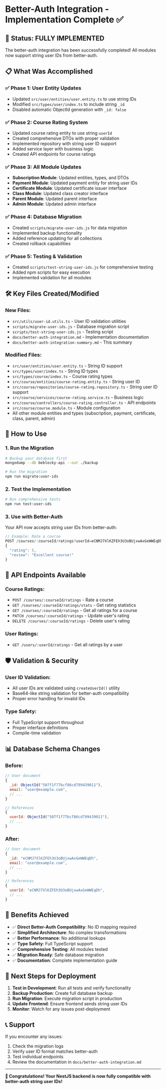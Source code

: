 # Better-Auth Integration - Implementation Complete ✅

## 🎉 **Status: FULLY IMPLEMENTED**

The better-auth integration has been successfully completed! All modules now support string user IDs from better-auth.

## 📋 **What Was Accomplished**

### ✅ **Phase 1: User Entity Updates**

- Updated `src/user/entities/user.entity.ts` to use string IDs
- Modified `src/types/user/index.ts` to include string `_id`
- Disabled automatic ObjectId generation with `_id: false`

### ✅ **Phase 2: Course Rating System**

- Updated course rating entity to use string `userId`
- Created comprehensive DTOs with proper validation
- Implemented repository with string user ID support
- Added service layer with business logic
- Created API endpoints for course ratings

### ✅ **Phase 3: All Module Updates**

- **Subscription Module**: Updated entities, types, and DTOs
- **Payment Module**: Updated payment entity for string user IDs
- **Certificate Module**: Updated certificate issuer interface
- **Class Module**: Updated class creator interface
- **Parent Module**: Updated parent interface
- **Admin Module**: Updated admin interface

### ✅ **Phase 4: Database Migration**

- Created `scripts/migrate-user-ids.js` for data migration
- Implemented backup functionality
- Added reference updating for all collections
- Created rollback capabilities

### ✅ **Phase 5: Testing & Validation**

- Created `scripts/test-string-user-ids.js` for comprehensive testing
- Added npm scripts for easy execution
- Implemented validation for all modules

## 🛠️ **Key Files Created/Modified**

### **New Files:**

- `src/utils/user-id.utils.ts` - User ID validation utilities
- `scripts/migrate-user-ids.js` - Database migration script
- `scripts/test-string-user-ids.js` - Testing script
- `docs/better-auth-integration.md` - Implementation documentation
- `docs/better-auth-integration-summary.md` - This summary

### **Modified Files:**

- `src/user/entities/user.entity.ts` - String ID support
- `src/types/user/index.ts` - String ID types
- `src/types/course/index.ts` - Course rating types
- `src/course/entities/course-rating.entity.ts` - String user ID
- `src/course/repositories/course-rating.repository.ts` - String user ID support
- `src/course/services/course-rating.service.ts` - Business logic
- `src/course/controllers/course-rating.controller.ts` - API endpoints
- `src/course/course.module.ts` - Module configuration
- All other module entities and types (subscription, payment, certificate, class, parent, admin)

## 🚀 **How to Use**

### **1. Run the Migration**

```bash
# Backup your database first
mongodump --db beblocky-api --out ./backup

# Run the migration
npm run migrate:user-ids
```

### **2. Test the Implementation**

```bash
# Run comprehensive tests
npm run test:user-ids
```

### **3. Use with Better-Auth**

Your API now accepts string user IDs from better-auth:

```typescript
// Example: Rate a course
POST /courses/:courseId/ratings?userId=eCNMJ7XlKZFEh3U3oBUjxwAxGeWWEqDh
{
  "rating": 5,
  "review": "Excellent course!"
}
```

## 🔧 **API Endpoints Available**

### **Course Ratings:**

- `POST /courses/:courseId/ratings` - Rate a course
- `GET /courses/:courseId/ratings/stats` - Get rating statistics
- `GET /courses/:courseId/ratings` - Get all ratings for a course
- `PATCH /courses/:courseId/ratings` - Update user's rating
- `DELETE /courses/:courseId/ratings` - Delete user's rating

### **User Ratings:**

- `GET /users/:userId/ratings` - Get all ratings by a user

## 🛡️ **Validation & Security**

### **User ID Validation:**

- All user IDs are validated using `createUserId()` utility
- Base64-like string validation for better-auth compatibility
- Proper error handling for invalid IDs

### **Type Safety:**

- Full TypeScript support throughout
- Proper interface definitions
- Compile-time validation

## 📊 **Database Schema Changes**

### **Before:**

```javascript
// User document
{
  _id: ObjectId("507f1f77bcf86cd799439011"),
  email: "user@example.com",
  // ...
}

// References
{
  userId: ObjectId("507f1f77bcf86cd799439011"),
  // ...
}
```

### **After:**

```javascript
// User document
{
  _id: "eCNMJ7XlKZFEh3U3oBUjxwAxGeWWEqDh",
  email: "user@example.com",
  // ...
}

// References
{
  userId: "eCNMJ7XlKZFEh3U3oBUjxwAxGeWWEqDh",
  // ...
}
```

## 🎯 **Benefits Achieved**

- ✅ **Direct Better-Auth Compatibility**: No ID mapping required
- ✅ **Simplified Architecture**: No complex transformations
- ✅ **Better Performance**: No additional lookups
- ✅ **Type Safety**: Full TypeScript support
- ✅ **Comprehensive Testing**: All modules tested
- ✅ **Migration Ready**: Safe database migration
- ✅ **Documentation**: Complete implementation guide

## 🔄 **Next Steps for Deployment**

1. **Test in Development**: Run all tests and verify functionality
2. **Backup Production**: Create full database backup
3. **Run Migration**: Execute migration script in production
4. **Update Frontend**: Ensure frontend sends string user IDs
5. **Monitor**: Watch for any issues post-deployment

## 📞 **Support**

If you encounter any issues:

1. Check the migration logs
2. Verify user ID format matches better-auth
3. Test individual endpoints
4. Review the documentation in `docs/better-auth-integration.md`

---

**🎉 Congratulations! Your NestJS backend is now fully compatible with better-auth string user IDs!**
